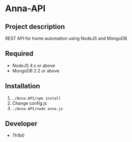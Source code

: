Anna-API
=====================

## Project description

REST API for home automation using NodeJS and MongoDB

## Required

* NodeJS 4.x or above
* MongoDB 2.2 or above

## Installation

1. ```./Anna-API/npm install ```
2. Change config.js
3. ```./Anna-API/node anna.js ```


## Developer

* 7h1b0
